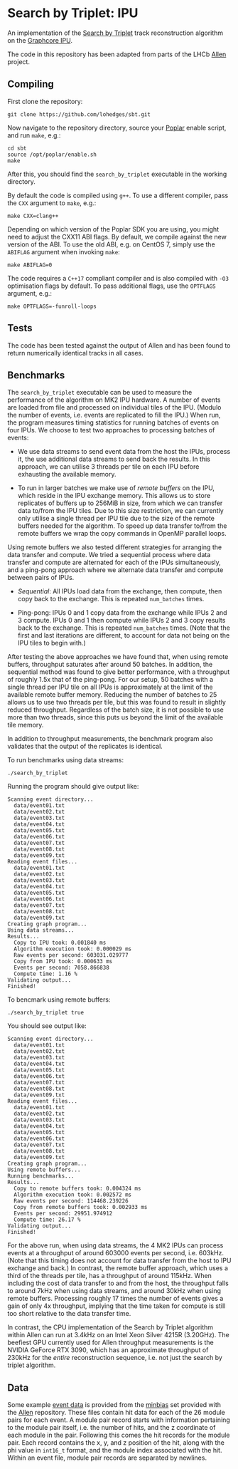 # Search by Triplet: IPU

An implementation of the [Search by Triplet](https://doi.org/10.1109/IPDPSW.2019.00118)
track reconstruction algorithm on the
[Graphcore IPU](https://www.graphcore.ai).

The code in this repository has been adapted from parts of the LHCb
[Allen](https://gitlab.cern.ch/lhcb/Allen) project.

## Compiling

First clone the repository:

```
git clone https://github.com/lohedges/sbt.git
```

Now navigate to the repository directory, source your
[Poplar](https://docs.graphcore.ai/projects/poplar-user-guide/en/latest/index.html)
enable script, and run `make`, e.g.:

```
cd sbt
source /opt/poplar/enable.sh
make
```

After this, you should find the `search_by_triplet` executable in the working
directory.

By default the code is compiled using `g++`. To use a different compiler, pass
the `CXX` argument to `make`, e.g.:

```
make CXX=clang++
```

Depending on which version of the Poplar SDK you are using, you might
need to adjust the CXX11 ABI flags. By default, we compile against the
new version of the ABI. To use the old ABI, e.g. on CentOS 7, simply use
the `ABIFLAG` argument when invoking `make`:

```
make ABIFLAG=0
```

The code requires a `C++17` compliant compiler and is also compiled with `-O3`
optimisation flags by default. To pass additional flags, use the `OPTFLAGS`
argument, e.g.:

```
make OPTFLAGS=-funroll-loops
```

## Tests

The code has been tested against the output of Allen and has been
found to return numerically identical tracks in all cases.

## Benchmarks

The `search_by_triplet` executable can be used to measure the performance
of the algorithm on MK2 IPU hardware. A number of events are loaded from
file and processed on individual tiles of the IPU. (Modulo the number
of events, i.e. events are replicated to fill the IPU.) When run, the
program measures timing statistics for running batches of events on four
IPUs. We choose to test two approaches to processing batches of events:

* We use data streams to send event data from the host the IPUs, process
it, the use additional data streams to send back the results. In this
approach, we can utilise 3 threads per tile on each IPU before exhausting
the available memory.

* To run in larger batches we make use of _remote buffers_ on the IPU, which
reside in the IPU exchange memory. This allows us to store replicates of
buffers up to 256MiB in size, from which we can transfer data to/from
the IPU tiles. Due to this size restriction, we can currently only utilise
a single thread per IPU tile due to the size of the remote buffers needed
for the algorithm. To speed up data transfer to/from the remote buffers we
wrap the copy commands in OpenMP parallel loops.

Using remote buffers we also tested different strategies for arranging the
data transfer and compute. We tried a sequential process where data transfer
and compute are alternated for each of the IPUs simultaneously, and a
ping-pong approach where we alternate data transfer and compute between pairs
of IPUs.

* _Sequential_: All IPUs load data from the exchange, then compute, then
copy back to the exchange. This is repeated `num_batches` times.

* Ping-pong: IPUs 0 and 1 copy data from the exchange while IPUs 2 and 3
compute. IPUs 0 and 1 then compute while IPUs 2 and 3 copy results back
to the exchange. This is repeated `num_batches` times. (Note that the first
and last iterations are different, to account for data not being on the
IPU tiles to begin with.)

After testing the above approaches we have found that, when using remote
buffers, throughput saturates after around 50 batches. In addition, the
sequential method was found to give better performance, with a throughput
of roughly 1.5x that of the ping-pong. For our setup, 50 batches with a
single thread per IPU tile on all IPUs is approximately at the limit of the
available remote buffer memory. Reducing the number of batches to 25 allows
us to use two threads per tile, but this was found to result in slightly
reduced throughput. Regardless of the batch size, it is not possible to use
more than two threads, since this puts us beyond the limit of the available
tile memory.

In addition to throughput measurements, the benchmark program also validates
that the output of the replicates is identical.

To run benchmarks using data streams:

```
./search_by_triplet
```

Running the program should give output like:

```
Scanning event directory...
  data/event01.txt
  data/event02.txt
  data/event03.txt
  data/event04.txt
  data/event05.txt
  data/event06.txt
  data/event07.txt
  data/event08.txt
  data/event09.txt
Reading event files...
  data/event01.txt
  data/event02.txt
  data/event03.txt
  data/event04.txt
  data/event05.txt
  data/event06.txt
  data/event07.txt
  data/event08.txt
  data/event09.txt
Creating graph program...
Using data streams...
Results...
  Copy to IPU took: 0.001840 ms
  Algorithm execution took: 0.000029 ms
  Raw events per second: 603031.029777
  Copy from IPU took: 0.000633 ms
  Events per second: 7058.866838
  Compute time: 1.16 %
Validating output...
Finished!
````

To bencmark using remote buffers:

```
./search_by_triplet true
```

You should see output like:

```
Scanning event directory...
  data/event01.txt
  data/event02.txt
  data/event03.txt
  data/event04.txt
  data/event05.txt
  data/event06.txt
  data/event07.txt
  data/event08.txt
  data/event09.txt
Reading event files...
  data/event01.txt
  data/event02.txt
  data/event03.txt
  data/event04.txt
  data/event05.txt
  data/event06.txt
  data/event07.txt
  data/event08.txt
  data/event09.txt
Creating graph program...
Using remote buffers...
Running benchmarks...
Results...
  Copy to remote buffers took: 0.004324 ms
  Algorithm execution took: 0.002572 ms
  Raw events per second: 114468.239226
  Copy from remote buffers took: 0.002933 ms
  Events per second: 29951.974912
  Compute time: 26.17 %
Validating output...
Finished!
````

For the above run, when using data streams, the 4 MK2 IPUs can process events at
a throughput of around 603000 events per second, i.e. 603kHz. (Note that this
timing does not account for data transfer from the host to IPU exchange and back.)
In contrast, the remote buffer approach, which uses a third of the threads per
tile, has a throughput of around 115kHz. When including the cost of data transfer
to and from the host, the throughput falls to around 7kHz when using data streams,
and around 30kHz when using remote buffers. Processing roughly 17 times the
number of events gives a gain of only 4x throughput, implying that the time taken
for compute is still too short relative to the data transfer time.

In contrast, the CPU implementation of the Search by Triplet algorithm within
Allen can run at 3.4kHz on an Intel Xeon Silver 4215R (3.20GHz). The beefiest
GPU currently used for Allen throughput measurements is the NVIDIA GeForce
RTX 3090, which has an approximate throughput of 230kHz for the _entire_
reconstruction sequence, i.e. not just the search by triplet algorithm.

## Data

Some example [event data](data) is provided from the [minbias](https://gitlab.cern.ch/lhcb/Allen/-/tree/master/input/minbias)
set provided with the [Allen](https://gitlab.cern.ch/lhcb/Allen) repository.
These files contain hit data for each of the 26 module pairs for each event.
A module pair record starts with information pertaining to the module pair
itself, i.e. the number of hits, and the z coordinate of each module in the
pair. Following this comes the hit records for the module pair. Each record
contains the x, y, and z position of the hit, along with the phi value in
`int16_t` format, and the module index associated with the hit. Within an
event file, module pair records are separated by newlines.
